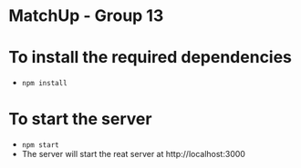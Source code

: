 # MatchUp - Group 13

# To install the required dependencies
* ```npm install```

# To start the server
* ```npm start```
* The server will start the reat server at http://localhost:3000

